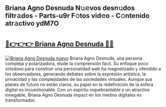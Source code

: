 ## Briana Agno Desnuda N𝚞𝚎vos desn𝚞dos filtr𝚊dos - Parts-u9r F𝚘tos vid𝚎o - C𝚘ntenido atr𝚊ctivo ydM7O

# <h2><a href="http://mbc73g.tromn.icu/?c=Briana+Agno+Desnuda">🔗👉👉👉 Briana Agno Desnuda 🔗🔗</a></h2>

[![Briana Agno Desnuda nuevo](https://i.imgur.com/pEAQMta.gif)](http://mbc73g.tromn.icu/?c=Briana+Agno+Desnuda)
Briana Agno Desnuda, una persona compleja y polarizadora, elude la comprensión fácil. Su enfoque poco ortodoxo para construir una personalidad web ha magnetizado y ofendido a los observadores, generando debates sobre la expresión artística, la privacidad y las complejidades de las sociedades virtuales. Aunque sus planes de futuro no están claros, su papel en la redefinición de la esfera digital es incuestionable. Con un espíritu inquebrantable y un atractivo innegable, Briana Agno Desnuda impact en los medios digitales es transformador.
